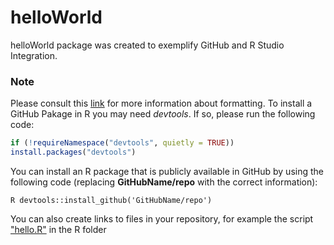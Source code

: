 # helloWorld 
helloWorld package was created to exemplify GitHub and R Studio Integration. 
### Note
Please consult this [link]( https://docs.github.com/en/get-started/writing-on-github/getting-startedwith-writing-and-formatting-on-github/basic-writing-and-formatting-syntax) for more information about formatting. 
To install a GitHub Pakage in R you may need *devtools*. If so, please run the following code: 
```R 
if (!requireNamespace("devtools", quietly = TRUE))
install.packages("devtools")
```
You can install an R package that is publicly available in GitHub by using the following code (replacing **GitHubName/repo** with the correct information): 
```
R devtools::install_github('GitHubName/repo')
 ```
You can also create links to files in your repository, for example the script ["hello.R"](R/hello.R) in the R folder  

